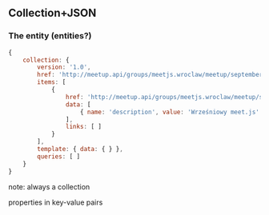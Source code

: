 ## Collection+JSON

### The entity (entities?)

``` js
{
    collection: {
        version: '1.0',
        href: 'http://meetup.api/groups/meetjs.wroclaw/meetup/september',
        items: [
            {
                href: 'http://meetup.api/groups/meetjs.wroclaw/meetup/september',
                data: [
                    { name: 'description', value: 'Wrześniowy meet.js' }
                ],
                links: [ ]
            }
        ],
        template: { data: { } },
        queries: [ ]
    }
}
```

note:
always a collection

properties in key-value pairs